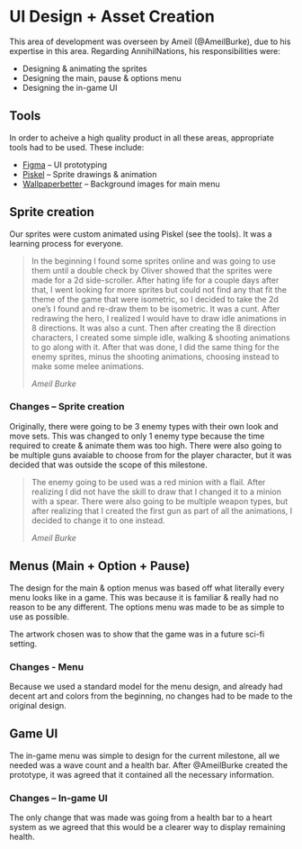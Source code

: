 # UI Design + Asset Creation

This area of development was overseen by Ameil (@AmeilBurke), due to his expertise in this area. Regarding AnnihilNations, his responsibilities were:

- Designing & animating the sprites
- Designing the main, pause & options menu
- Designing the in-game UI

## Tools

In order to acheive a high quality product in all these areas, appropriate tools had to be used. These include:

- [Figma](https://www.figma.com/file/Wd5L0kYUTJRSKH8ZPH9oBW/Designs?node-id=117%3A100) – UI prototyping
- [Piskel](https://www.piskelapp.com/) – Sprite drawings & animation
- [Wallpaperbetter](https://www.wallpaperbetter.com/en/search?q=1920x1080) – Background images for main menu

## Sprite creation

Our sprites were custom animated using Piskel (see the tools). It was a learning process for everyone.

> In the beginning I found some sprites online and was going to use them until a double check by Oliver showed that the sprites were made for a 2d side-scroller. After hating life for a couple days after that, I went looking for more sprites but could not find any that fit the theme of the game that were isometric, so I decided to take the 2d one’s I found and re-draw them to be isometric. It was a cunt. After redrawing the hero, I realized I would have to draw idle animations in 8 directions. It was also a cunt. Then after creating the 8 direction characters, I created some simple idle, walking & shooting animations to go along with it. After that was done, I did the same thing for the enemy sprites, minus the shooting animations, choosing instead to make some melee animations.
>
> *Ameil Burke*

### Changes – Sprite creation

Originally, there were going to be 3 enemy types with their own look and move sets. This was changed to only 1 enemy type because the time required to create & animate them was too high. There were also going to be multiple guns avaiable to choose from for the player character, but it was decided that was outside the scope of this milestone.

> The enemy going to be used was a red minion with a flail. After realizing I did not have the skill to draw that I changed it to a minion with a spear. There were also going to be multiple weapon types, but after realizing that I created the first gun as part of all the animations, I decided to change it to one instead.
>
> *Ameil Burke*

## Menus (Main + Option + Pause)

The design for the main & option menus was based off what literally every menu looks like in a game. This was because it is familiar & really had no reason to be any different. The options menu was made to be as simple to use as possible.

The artwork chosen was to show that the game was in a future sci-fi setting.

### Changes - Menu

Because we used a standard model for the menu design, and already had decent art and colors from the beginning, no changes had to be made to the original design.

## Game UI

The in-game menu was simple to design for the current milestone, all we needed was a wave count and a health bar. After @AmeilBurke created the prototype, it was agreed that it contained all the necessary information.

### Changes – In-game UI

The only change that was made was going from a health bar to a heart system as we agreed that this would be a clearer way to display remaining health.
